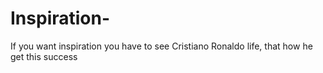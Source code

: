 # Inspiration-
If you want inspiration you have to see Cristiano Ronaldo life, that how he get this success
